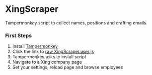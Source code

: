 # XingScraper
Tampermonkey script to collect names, positions and crafting emails.

### First Steps

1. Install [Tampermonkey](https://chrome.google.com/webstore/detail/tampermonkey/dhdgffkkebhmkfjojejmpbldmpobfkfo)
2. Click the link to [raw XingScraper.user.js](https://github.com/monoxacc/XingScraper/raw/main/XingScraper.user.js)
3. Tampermonkey asks to install script
4. Navigate to a Xing company page
5. Set your settings, reload page and browse employees